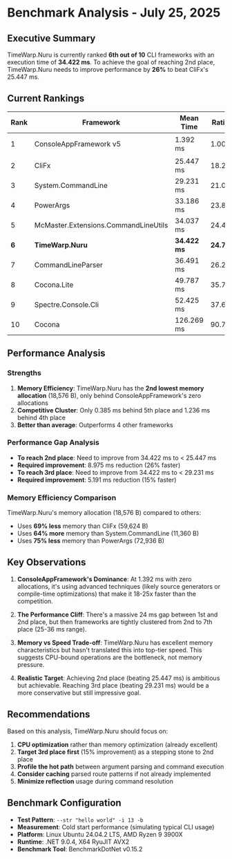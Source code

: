 # Benchmark Analysis - July 25, 2025

## Executive Summary

TimeWarp.Nuru is currently ranked **6th out of 10** CLI frameworks with an execution time of **34.422 ms**. To achieve the goal of reaching 2nd place, TimeWarp.Nuru needs to improve performance by **26%** to beat CliFx's 25.447 ms.

## Current Rankings

| Rank  | Framework                            | Mean Time     | Ratio     | Memory       | Status           |
| ----- | ------------------------------------ | ------------- | --------- | ------------ | ---------------- |
| 1     | ConsoleAppFramework v5               | 1.392 ms      | 1.00      | 0 B          | 🏆 Baseline       |
| 2     | CliFx                                | 25.447 ms     | 18.28     | 59,624 B     | 🎯 Target to beat |
| 3     | System.CommandLine                   | 29.231 ms     | 21.00     | 11,360 B     |                  |
| 4     | PowerArgs                            | 33.186 ms     | 23.84     | 72,936 B     |                  |
| 5     | McMaster.Extensions.CommandLineUtils | 34.037 ms     | 24.45     | 53,080 B     |                  |
| **6** | **TimeWarp.Nuru**                    | **34.422 ms** | **24.73** | **18,576 B** | **📍 Current**    |
| 7     | CommandLineParser                    | 36.491 ms     | 26.21     | 41,320 B     |                  |
| 8     | Cocona.Lite                          | 49.787 ms     | 35.76     | 57,608 B     |                  |
| 9     | Spectre.Console.Cli                  | 52.425 ms     | 37.66     | 66,288 B     |                  |
| 10    | Cocona                               | 126.269 ms    | 90.71     | 635,464 B    |                  |

## Performance Analysis

### Strengths
1. **Memory Efficiency**: TimeWarp.Nuru has the **2nd lowest memory allocation** (18,576 B), only behind ConsoleAppFramework's zero allocations
2. **Competitive Cluster**: Only 0.385 ms behind 5th place and 1.236 ms behind 4th place
3. **Better than average**: Outperforms 4 other frameworks

### Performance Gap Analysis
- **To reach 2nd place**: Need to improve from 34.422 ms to < 25.447 ms
- **Required improvement**: 8.975 ms reduction (26% faster)
- **To reach 3rd place**: Need to improve from 34.422 ms to < 29.231 ms
- **Required improvement**: 5.191 ms reduction (15% faster)

### Memory Efficiency Comparison
TimeWarp.Nuru's memory allocation (18,576 B) compared to others:
- Uses **69% less** memory than CliFx (59,624 B)
- Uses **64% more** memory than System.CommandLine (11,360 B)
- Uses **75% less** memory than PowerArgs (72,936 B)

## Key Observations

1. **ConsoleAppFramework's Dominance**: At 1.392 ms with zero allocations, it's using advanced techniques (likely source generators or compile-time optimizations) that make it 18-25x faster than the competition.

2. **The Performance Cliff**: There's a massive 24 ms gap between 1st and 2nd place, but then frameworks are tightly clustered from 2nd to 7th place (25-36 ms range).

3. **Memory vs Speed Trade-off**: TimeWarp.Nuru has excellent memory characteristics but hasn't translated this into top-tier speed. This suggests CPU-bound operations are the bottleneck, not memory pressure.

4. **Realistic Target**: Achieving 2nd place (beating 25.447 ms) is ambitious but achievable. Reaching 3rd place (beating 29.231 ms) would be a more conservative but still impressive goal.

## Recommendations

Based on this analysis, TimeWarp.Nuru should focus on:
1. **CPU optimization** rather than memory optimization (already excellent)
2. **Target 3rd place first** (15% improvement) as a stepping stone to 2nd place
3. **Profile the hot path** between argument parsing and command execution
4. **Consider caching** parsed route patterns if not already implemented
5. **Minimize reflection** usage during command resolution

## Benchmark Configuration

- **Test Pattern**: `--str "hello world" -i 13 -b`
- **Measurement**: Cold start performance (simulating typical CLI usage)
- **Platform**: Linux Ubuntu 24.04.2 LTS, AMD Ryzen 9 3900X
- **Runtime**: .NET 9.0.4, X64 RyuJIT AVX2
- **Benchmark Tool**: BenchmarkDotNet v0.15.2